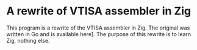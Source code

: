 A rewrite of VTISA assembler in Zig
===================================

This program is a rewrite of the VTISA assembler in Zig. The original was
written in Go and is available here[1]. The purpose of this rewrite is to learn
Zig, nothing else.

[1]: https://github.com/rtfb/logisim-tiny-cpu
